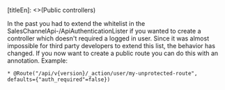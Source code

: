 [titleEn]: <>(Public controllers)

In the past you had to extend the whitelist in the SalesChannelApi-/ApiAuthenticationLister 
if you wanted to create a controller which doesn't required a logged in user. 
Since it was almost impossible for third party developers to extend this list,
the behavior has changed. 
If you now want to create a public route you can do this with an annotation. Example:

```* @Route("/api/v{version}/_action/user/my-unprotected-route", defaults={"auth_required"=false})```